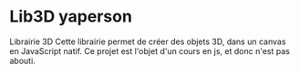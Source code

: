# Lib3D yaperson
Librairie 3D
Cette librairie permet de créer des objets 3D, dans un canvas en JavaScript natif.
Ce projet est l'objet d'un cours en js, et donc n'est pas abouti.
